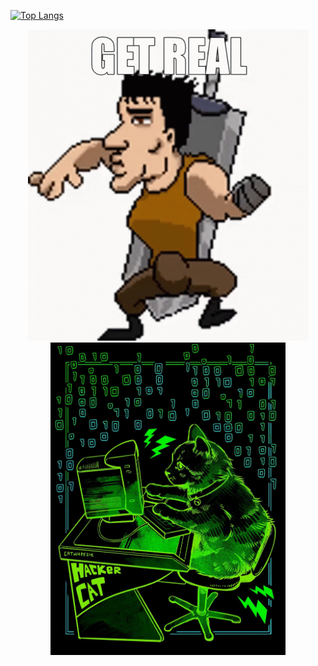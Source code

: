 [![Top Langs](https://github-readme-stats.vercel.app/api/top-langs/?username=AlanAcosta460&langs_count=9&theme=tokyonight&hide=Papyrus)](https://github.com/anuraghazra/github-readme-stats)

<p align="center">
  <img src="get-real.gif" alt="animated" />
  <img src="hackerCat.jpg" alt="image" height="500"/>
</p>
